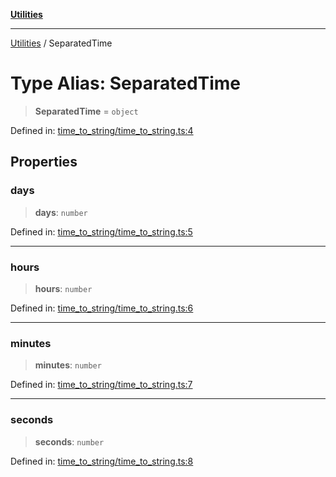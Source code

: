 [**Utilities**](../README.md)

***

[Utilities](../README.md) / SeparatedTime

# Type Alias: SeparatedTime

> **SeparatedTime** = `object`

Defined in: [time\_to\_string/time\_to\_string.ts:4](https://github.com/noobiept/utilities/blob/786efe35015e1a6c21914057e8b0d5fc10429d8e/source/time_to_string/time_to_string.ts#L4)

## Properties

### days

> **days**: `number`

Defined in: [time\_to\_string/time\_to\_string.ts:5](https://github.com/noobiept/utilities/blob/786efe35015e1a6c21914057e8b0d5fc10429d8e/source/time_to_string/time_to_string.ts#L5)

***

### hours

> **hours**: `number`

Defined in: [time\_to\_string/time\_to\_string.ts:6](https://github.com/noobiept/utilities/blob/786efe35015e1a6c21914057e8b0d5fc10429d8e/source/time_to_string/time_to_string.ts#L6)

***

### minutes

> **minutes**: `number`

Defined in: [time\_to\_string/time\_to\_string.ts:7](https://github.com/noobiept/utilities/blob/786efe35015e1a6c21914057e8b0d5fc10429d8e/source/time_to_string/time_to_string.ts#L7)

***

### seconds

> **seconds**: `number`

Defined in: [time\_to\_string/time\_to\_string.ts:8](https://github.com/noobiept/utilities/blob/786efe35015e1a6c21914057e8b0d5fc10429d8e/source/time_to_string/time_to_string.ts#L8)
